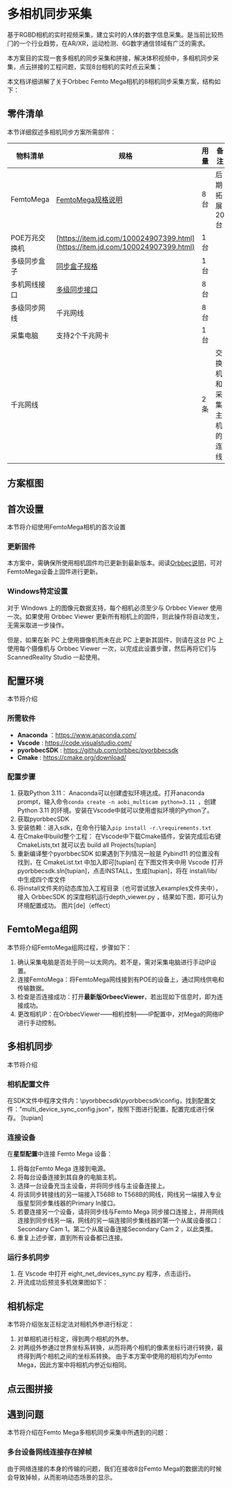 # 多相机同步采集
基于RGBD相机的实时视频采集，建⽴实时的⼈体的数字信息采集。是当前⽐较热⻔的⼀个⾏业趋势，在AR/XR，运动检测、6G数字通信领域有⼴泛的需求。

本方案目的实现⼀套多相机的同步采集和拼接，解决体积视频中，多相机同步采集，点云拼接的⼯程问题，实现8台相机的实时点云采集；

本文档详细讲解了关于Orbbec Femto Mega相机的8相机同步采集方案，结构如下：


## 零件清单
本节详细叙述多相机同步方案所需部件：

|    物料清单   |         规格                 |用量   |    备注    |       
|----------------|-------------------------------|-----------------------------|-----------------------|
|FemtoMega|[FemtoMega规格说明](https://www.orbbec.com.cn/index/Megadoc/info.html?cate=118&id=58) |8台          |后期拓展20台|
|POE万兆交换机|[https://item.jd.com/100024907399.html](https://item.jd.com/100024907399.html)  |1台          |
|多级同步盒子 |[同步盒子规格](https://item.taobao.com/item.htm?spm=a1z10.5-c-s.w4002-16718678529.13.1e3d4700yIBmFV&id=758379921935)|1台|
|多机网线接口|[多级同步接口](https://item.taobao.com/item.htm?spm=a1z10.5-c-s.w4002-16718678529.13.1e3d4700yIBmFV&id=758379921935)|8台|
|多级同步网线|千兆网线|8台|
|采集电脑|支持2个千兆网卡|1台|
|千兆网线||2条|交换机和采集主机的连线|

## 方案框图

## 首次设置
本节将介绍使用FemtoMega相机的首次设置

### 更新固件
本方案中，需确保所使用相机固件均已更新到最新版本。阅读[Orbbec说明](https://www.orbbec.com/products/)，可对FemtoMega设备上固件进行更新。

### Windows特定设置
对于 Windows 上的图像元数据支持，每个相机必须至少与 Orbbec Viewer 使用一次。如果使用 Orbbec Viewer 更新所有相机上的固件，则此操作将自动发生，无需采取进一步操作。

但是，如果在新 PC 上使用摄像机而未在此 PC 上更新其固件，则请在这台 PC 上使用每个摄像机与 Orbbec Viewer 一次，以完成此设置步骤，然后再将它们与 ScannedReality Studio 一起使用。

## 配置环境
本节将介绍

### 所需软件
* **Anaconda** ：https://www.anaconda.com/
* **Vscode** : https://code.visualstudio.com/
* **pyorbbecSDK** : https://github.com/orbbec/pyorbbecsdk
* **Cmake** : https://cmake.org/download/

### 配置步骤
1. 获取Python 3.11：
Anaconda可以创建虚拟环境达成。打开anaconda prompt，输入命令​```conda create -n aobi_multicam python=3.11
​```，创建Python 3.11 的环境。安装在Vscode中就可以使用虚拟环境的Python了。
2. 获取pyorbbecSDK
3. 安装依赖：进入sdk，在命令行输入```pip install -r.\requirements.txt```
4. 在Cmake中build整个工程：
在Vscode中下载Cmake插件，安装完成后右键CmakeLists,txt 就可以去 build all Projects[tupian]
5. 重新编译整个pyorbbecSDK
如果遇到下列情况一般是 Pybind11 的位置没有找到，在 CmakeList.txt 中加入即可[tupian]
在下图文件夹中用 Vscode 打开 pyorbbecsdk.sln[tupian]，点击INSTALL，生成[tupian]，将在 install/lib/ 中生成四个库文件
6. 将install文件夹的动态库加入工程目录（也可尝试放入examples文件夹中），接入 OrbbecSDK 的深度相机运行depth_viewer.py ，结果如下图，即可认为环境配置成功。
图片[de]（effect） 

## FemtoMega组网
本节将介绍FemtoMega组网过程，步骤如下：

1. 确认采集电脑是否处于同一以太网内。若不是，需对采集电脑进行手动IP设置。
2. 连接FemtoMega：将FemtoMega网线接到有POE的设备上，通过网线供电和传输数据。
3. 检查是否连接成功：打开**最新版OrbeecViewer**，若出现如下信息时，即为连接成功。
4. 更改相机IP：在OrbbecViewer——相机控制——IP配置中，对Mega的网络IP进行手动控制。

## 多相机同步
本节将介绍
### 相机配置文件
在SDK文件中程序文件内：\pyorbbecsdk\pyorbbecsdk\config，找到配置文件："multi_device_sync_config.json"，按照下图进行配置，配置完成进行保存。
[tupian]
### 连接设备
在**星型配置**中连接 Femto Mega 设备：
1. 将每台Femto Mega 连接到电源。
2. 将每台设备连接到其自身的电脑主机。
3. 选择一台设备充当主设备，并将同步线与主设备连接上。
4. 将该同步转接线的另一端接入T568B to T568B的网线，网线另一端接入专业版星型同步集线器的Primary In接口。
5. 若要连接另一个设备，请将同步线与Femto Mega 同步接口连接上，并用网线连接到同步线另一端，网线的另一端连接同步集线器的第一个从属设备接口：Secondary Cam 1。第二个从属设备连接Secondary Cam 2  ，以此类推。
6. 重复上述步骤，直到所有设备都已连接。
### 运行多机同步
1. 在 Vscode 中打开 eight_net_devices_sync.py 程序，点击运行。
2. 开流成功后预览多机效果图如下：

## 相机标定
本节将介绍张友正标定法对相机外参进行标定：
1. 对单相机进行标定，得到两个相机的外参。
2. 对两组外参通过世界坐标系转换，从而将两个相机的像素坐标行进行转换，最终得到两个相机之间的坐标系转换。
由于本方案中使用的相机均为Femto Mega，因此方案中将相机内参近似相同。
## 点云图拼接

##

## 遇到问题
本节将介绍在Femto Mega多相机同步采集中所遇到的问题：
### 多台设备网线连接存在掉帧
由于网络连接的本身的传输的问题，我们在接收8台Femto Mega的数据流的时候会导致掉帧，从而影响动态场景的显示。
###
